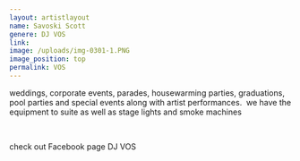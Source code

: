 ```yaml
---
layout: artistlayout
name: Savoski Scott
genere: DJ VOS
link:
image: /uploads/img-0301-1.PNG
image_position: top
permalink: VOS
---
```

weddings, corporate events, parades, housewarming parties, graduations, pool parties and special events along with artist performances.&nbsp; we have the equipment to suite as well as stage lights and smoke machines

&nbsp;

check out Facebook page DJ VOS